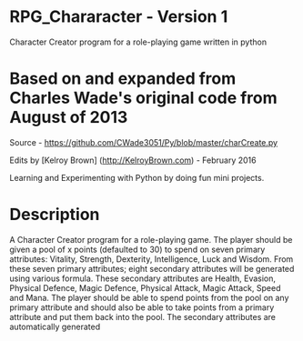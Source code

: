 # RPG_Chararacter - Version 1
Character Creator program for a role-playing game written in python

# Based on and expanded from Charles Wade's original code from August of 2013
Source - https://github.com/CWade3051/Py/blob/master/charCreate.py

Edits by [Kelroy Brown] (http://KelroyBrown.com) - February 2016

Learning and Experimenting with Python by doing fun mini projects.

# Description

A Character Creator program for a role-playing game. The player should be given a pool of x points (defaulted
to 30) to spend on seven primary attributes: Vitality, Strength, Dexterity, Intelligence, Luck and Wisdom.
From these seven primary attributes; eight secondary attributes will be generated using various formula. These
secondary attributes are Health, Evasion, Physical Defence, Magic Defence, Physical Attack, Magic Attack, Speed and
Mana. The player should be able to spend points from the pool on any primary attribute and should also be able to take
points from a primary attribute and put them back into the pool. The secondary attributes are automatically generated
